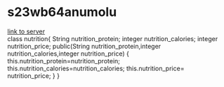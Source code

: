 # s23wb64anumolu <br>
[link to server](https://s23db64anumolu.onrender.com) <br>
class nutrition{ String nutrition_protein; integer nutrition_calories; integer nutrition_price; public(String nutrition_protein,integer nutrition_calories,integer nutrition_price) { this.nutrition_protein=nutrition_protein; this.nutrition_calories=nutrition_calories; this.nutrition_price= nutrition_price; } }
